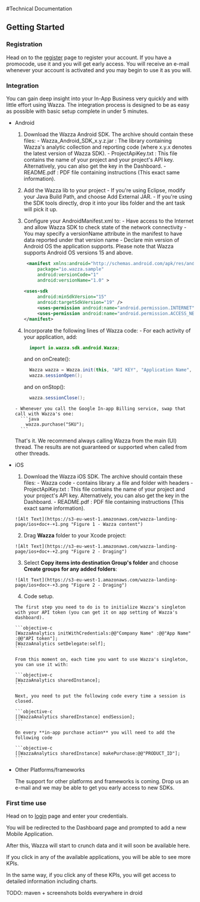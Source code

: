
#Technical Documentation

## Getting Started  

### Registration

 Head on to the [register] page to register your account. If you have a promocode, use it and you will get early access.
 You will receive an e-mail whenever your account is activated and you may begin to use it as you will.

### Integration

 You can gain deep insight into your In-App Business very quickly and with little effort using Wazza. The integration process is designed to be as easy as possible with basic setup complete in under 5 minutes.

- Android
    1. Download the Wazza Android SDK.
     The archive should contain these files:
      - Wazza_Android_SDK_x.y.z.jar : The library containing Wazza's analytic collection and reporting code (where x.y.x denotes the latest version of Wazza SDK).
      - ProjectApiKey.txt : This file contains the name of your project and your project's API key. Alternatively, you can also get the key in the Dashboard.
      - README.pdf : PDF file containing instructions (This exact same information).

    2. Add the Wazza lib to your project
      - If you're using Eclipse, modify your Java Build Path, and choose Add External JAR.
      - If you're using the SDK tools directly, drop it into your libs folder and the ant task will pick it up.

    3. Configure your AndroidManifest.xml to:
      - Have access to the Internet and allow Wazza SDK to check state of the network connectivity
      - You may specify a versionName attribute in the manifest to have data reported under that version name
      - Declare min version of Android OS the application supports. Please note that Wazza supports Android OS versions 15 and above.
        ```xml
         <manifest xmlns:android="http://schemas.android.com/apk/res/android"
             package="io.wazza.sample"
             android:versionCode="1"
             android:versionName="1.0" >
         
        <uses-sdk
             android:minSdkVersion="15"
             android:targetSdkVersion="19" />
             <uses-permission android:name="android.permission.INTERNET" />
             <uses-permission android:name="android.permission.ACCESS_NETWORK_STATE"/>
        </manifest>
        ```

    4. Incorporate the following lines of Wazza code:
      - For each activity of your application, add:
        ```java
          import io.wazza.sdk.android.Wazza;
        ```
        and on onCreate():
        ```java
          Wazza wazza = Wazza.init(this, "API KEY", "Application Name", "Company Name");
          wazza.sessionOpen();
        ```
        and on onStop():
        ```java
          wazza.sessionClose();
        ```
      - Whenever you call the Google In-app Billing service, swap that call with Wazza's one:
        ```java
          wazza.purchase("SKU");
        ```

    That's it. We recommend always calling Wazza from the main (UI) thread. The results are not guaranteed or supported when called from other threads.

- iOS
    1. Download the Wazza iOS SDK.
     The archive should contain these files:
      - Wazza code - contains library .a file and folder with headers
      - ProjectApiKey.txt : This file contains the name of your project and your project's API key. Alternatively, you can also get the key in the Dashboard.
      - README.pdf : PDF file containing instructions (This exact same information).

      ![Alt Text](https://s3-eu-west-1.amazonaws.com/wazza-landing-page/ios+doc+-+1.png "Figure 1 - Wazza content")

    2. Drag **Wazza** folder to your Xcode project:

      ![Alt Text](https://s3-eu-west-1.amazonaws.com/wazza-landing-page/ios+doc+-+2.png "Figure 2 - Draging")

    3. Select **Copy items into destination Group's folder** and choose **Create groups for any added folders**:

      ![Alt Text](https://s3-eu-west-1.amazonaws.com/wazza-landing-page/ios+doc+-+3.png "Figure 2 - Draging")

    4. Code setup.

      The first step you need to do is to initialize Wazza's singleton with your API token (you can get it on app setting of Wazza's dashboard).

      ```objective-c
      [WazzaAnalytics initWithCredentials:@@"Company Name" :@@"App Name" :@@"API token"];
      [WazzaAnalytics setDelegate:self];
      ```

      From this moment on, each time you want to use Wazza's singleton, you can use it with:

      ```objective-c
      [WazzaAnalytics sharedInstance];
      ```

      Next, you need to put the following code every time a session is closed.

      ```objective-c
      [[WazzaAnalytics sharedInstance] endSession];
      ```

      On every **in-app purchase action** you will need to add the following code

      ```objective-c
      [[WazzaAnalytics sharedInstance] makePurchase:@@"PRODUCT_ID"];
      ```

- Other Platforms/frameworks

    The support for other platforms and frameworks is coming. Drop us an e-mail and we may be able to get you early access to new SDKs.


### First time use

 Head on to [login] page and enter your credentials.

 You will be redirected to the Dashboard page and prompted to add a new Mobile Application.

 After this, Wazza will start to crunch data and it will soon be available here.

 If you click in any of the available applications, you will be able to see more KPIs.

 In the same way, if you click any of these KPIs, you will get access to detailed information including charts.

[register]:http://www.wazza.io/register
[login]:http://www.wazza.io/login

TODO:
maven + screenshots
bolds everywhere in droid
